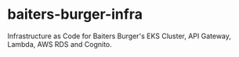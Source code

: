 # baiters-burger-infra
Infrastructure as Code for Baiters Burger's EKS Cluster, API Gateway, Lambda, AWS RDS and Cognito.
